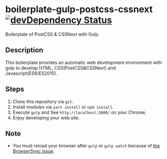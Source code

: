 # boilerplate-gulp-postcss-cssnext [![devDependency Status][depstat-image]][depstat-url]
Boilerplate of PostCSS & CSSNext with Gulp.

## Description
This boilerplate provides an automatic web development environment with gulp to develop HTML, CSS(PostCSS&CSSNext) and Javascript(ES6/ES2015).

## Steps

1. Clone this repository via `git`.
1. Install modules via `yarn install` or `npm install`.
1. Execute `gulp` and See `http://localhost:3000/` on your Chrome.
1. Enjoy developing your web site.

## Note

- You must reload your browser after `gulp` or `gulp watch` because of [the BrowserSync issue](https://github.com/BrowserSync/browser-sync/issues/1015).

[depstat-url]: https://david-dm.org/keidrun/boilerplate-gulp-postcss-cssnext?type=dev
[depstat-image]: https://david-dm.org/keidrun/boilerplate-gulp-postcss-cssnext/dev-status.svg
